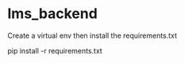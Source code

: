 # lms_backend

Create a virtual env then install the requirements.txt

pip install -r requirements.txt
